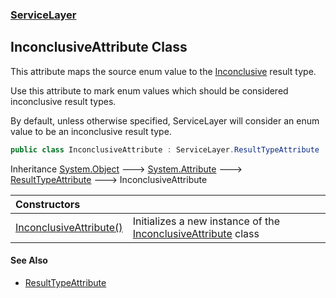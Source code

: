 ### [ServiceLayer](ServiceLayer.md 'ServiceLayer')
## InconclusiveAttribute Class
This attribute maps the source enum value to the [Inconclusive](ServiceLayer_ResultType.md#ServiceLayer_ResultType_Inconclusive 'ServiceLayer.ResultType.Inconclusive') result type.



Use this attribute to mark enum values which should be considered inconclusive result types.

<remarks>By default, unless otherwise specified, ServiceLayer will consider an enum value to be an inconclusive result type.</remarks>
```csharp
public class InconclusiveAttribute : ServiceLayer.ResultTypeAttribute
```

Inheritance [System.Object](https://docs.microsoft.com/en-us/dotnet/api/System.Object 'System.Object') &#129106; [System.Attribute](https://docs.microsoft.com/en-us/dotnet/api/System.Attribute 'System.Attribute') &#129106; [ResultTypeAttribute](ServiceLayer_ResultTypeAttribute.md 'ServiceLayer.ResultTypeAttribute') &#129106; InconclusiveAttribute  

| Constructors | |
| :--- | :--- |
| [InconclusiveAttribute()](ServiceLayer_InconclusiveAttribute_InconclusiveAttribute().md 'ServiceLayer.InconclusiveAttribute.InconclusiveAttribute()') | Initializes a new instance of the [InconclusiveAttribute](ServiceLayer_InconclusiveAttribute.md 'ServiceLayer.InconclusiveAttribute') class<br/> |
#### See Also
- [ResultTypeAttribute](ServiceLayer_ResultTypeAttribute.md 'ServiceLayer.ResultTypeAttribute')
